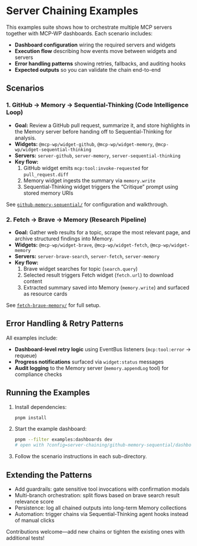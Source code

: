 # Server Chaining Examples

This examples suite shows how to orchestrate multiple MCP servers together with MCP-WP dashboards. Each scenario includes:

- **Dashboard configuration** wiring the required servers and widgets
- **Execution flow** describing how events move between widgets and servers
- **Error handling patterns** showing retries, fallbacks, and auditing hooks
- **Expected outputs** so you can validate the chain end-to-end

## Scenarios

### 1. GitHub → Memory → Sequential-Thinking (Code Intelligence Loop)
- **Goal:** Review a GitHub pull request, summarize it, and store highlights in the Memory server before handing off to Sequential-Thinking for analysis.
- **Widgets:** `@mcp-wp/widget-github`, `@mcp-wp/widget-memory`, `@mcp-wp/widget-sequential-thinking`
- **Servers:** `server-github`, `server-memory`, `server-sequential-thinking`
- **Key flow:**
  1. GitHub widget emits `mcp:tool:invoke-requested` for `pull_request.diff`
  2. Memory widget ingests the summary via `memory.write`
  3. Sequential-Thinking widget triggers the “Critique” prompt using stored memory URIs

See [`github-memory-sequential/`](./github-memory-sequential) for configuration and walkthrough.

### 2. Fetch → Brave → Memory (Research Pipeline)
- **Goal:** Gather web results for a topic, scrape the most relevant page, and archive structured findings into Memory.
- **Widgets:** `@mcp-wp/widget-brave`, `@mcp-wp/widget-fetch`, `@mcp-wp/widget-memory`
- **Servers:** `server-brave-search`, `server-fetch`, `server-memory`
- **Key flow:**
  1. Brave widget searches for topic (`search.query`)
  2. Selected result triggers Fetch widget (`fetch.url`) to download content
  3. Extracted summary saved into Memory (`memory.write`) and surfaced as resource cards

See [`fetch-brave-memory/`](./fetch-brave-memory) for full setup.

## Error Handling & Retry Patterns

All examples include:
- **Dashboard-level retry logic** using EventBus listeners (`mcp:tool:error` → requeue)
- **Progress notifications** surfaced via `widget:status` messages
- **Audit logging** to the Memory server (`memory.appendLog` tool) for compliance checks

## Running the Examples

1. Install dependencies:
   ```bash
   pnpm install
   ```
2. Start the example dashboard:
   ```bash
   pnpm --filter examples:dashboards dev
   # open with ?config=server-chaining/github-memory-sequential/dashboard.config.json
   ```
3. Follow the scenario instructions in each sub-directory.

## Extending the Patterns

- Add guardrails: gate sensitive tool invocations with confirmation modals
- Multi-branch orchestration: split flows based on brave search result relevance score
- Persistence: log all chained outputs into long-term Memory collections
- Automation: trigger chains via Sequential-Thinking agent hooks instead of manual clicks

Contributions welcome—add new chains or tighten the existing ones with additional tests!
